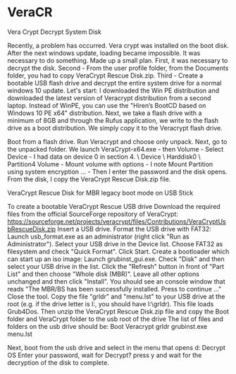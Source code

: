 # VeraCR
Vera Crypt Decrypt System Disk

Recently, a problem has occurred. Vera crypt was installed on the boot disk. After the next windows update, loading became impossible. It was necessary to do something. Made up a small plan. First, it was necessary to decrypt the disk. Second - From the user profile folder, from the Documents folder, you had to copy VeraCrypt Rescue Disk.zip. Third - Create a bootable USB flash drive and decrypt the entire system drive for a normal windows 10 update.
Let's start:
I downloaded the Win PE distribution and downloaded the latest version of Veracrypt distribution from a second laptop. Instead of WinPE, you can use the "Hiren’s BootCD based on Windows 10 PE x64" distribution. Next, we take a flash drive with a minimum of 8GB and through the Rufus application, we write to the flash drive as a boot distribution. We simply copy it to the Veracrypt flash drive.

Boot from a flash drive. Run Veracrypt and choose only unpack. Next, go to the unpacked folder. We launch VeraCrypt-x64.exe - then Volume - Select Device - I had data on device 0 in section 4. \ Device \ Harddisk0 \ Partition4
Volume - Mount volume with options - I note Mount Partition using system encryption ... - Then I enter the password and the disk opens. From the disk, I copy the VeraCrypt Rescue Disk.zip file.


VeraCrypt Rescue Disk for MBR legacy boot mode on USB Stick

To create a bootable VeraCrypt Rescue USB drive 
Download the required files from the official SourceForge repository of VeraCrypt: https://sourceforge.net/projects/veracrypt/files/Contributions/VeraCryptUsbRescueDisk.zip
Insert a USB drive.
Format the USB drive with FAT32:
Launch usb_format.exe as an administrator (right click "Run as Administrator").
Select your USB drive in the Device list.
Choose FAT32 as filesystem and check "Quick Format". Click Start.
Create a bootloader which can start up an iso image:
Launch grubinst_gui.exe.
Check "Disk" and then select your USB drive in the list.
Click the "Refresh" button in front of "Part List" and then choose "Whole disk (MBR)".
Leave all other options unchanged and then click "Install".
You should see an console window that reads "The MBR/BS has been successfully installed. Press <ENTER> to continue ..."
Close the tool.
Copy the file "grldr" and "menu.lst" to your USB drive at the root (e.g. if the drive letter is I:, you should have I:\grldr). This file loads Grub4Dos.
Then unzip the VeraCrypt Rescue Disk.zip file and copy the Boot folder and VeraCrypt folder to the usb root of the drive
The list of files and folders on the usb drive should be:
Boot
Veracrypt
grldr
grubinst.exe
menu.lst

Next, boot from the usb drive and select in the menu that opens
d: Decrypt OS
Enter your password, wait for Decrypt? press y and wait for the decryption of the disk to complete.

